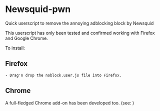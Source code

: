 # Newsquid-pwn
Quick userscript to remove the annoying adblocking block by Newsquid

This userscript has only been tested and confirmed working with Firefox and Google Chrome. 

To install: 

## Firefox 
	- Drag'n drop the noblock.user.js file into Firefox. 

## Chrome

A full-fledged Chrome add-on has been developed too. (see: )